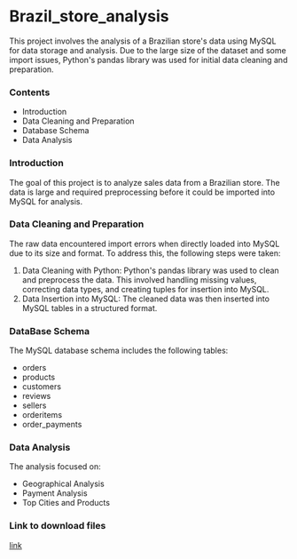# Brazil_store_analysis

This project involves the analysis of a Brazilian store's data using MySQL for data storage and analysis. Due to the large size of the dataset and some import issues, Python's pandas library was used for initial data cleaning and preparation.

### Contents

* Introduction
* Data Cleaning and Preparation
* Database Schema
* Data Analysis
  
### Introduction

The goal of this project is to analyze sales data from a Brazilian store. The data is large and required preprocessing before it could be imported into MySQL for analysis.

### Data Cleaning and Preparation
  The raw data encountered import errors when directly loaded into MySQL due to its size and format. To address this, the following steps were taken:
   1) Data Cleaning with Python: Python's pandas library was used to clean and preprocess the data. This involved handling missing values, correcting data types, and creating tuples for 
      insertion into MySQL.
   2) Data Insertion into MySQL: The cleaned data was then inserted into MySQL tables in a structured format.

### DataBase Schema
The MySQL database schema includes the following tables:

* orders
* products
* customers
* reviews
* sellers
* orderitems
* order_payments

### Data Analysis
 The analysis focused on:

* Geographical Analysis
* Payment Analysis
* Top Cities and Products

### Link to download files
[link](https://drive.google.com/drive/folders/1yXk7_cBfb5m8sFenwNZAXWu1e0v6OfSU?usp=sharing)
  
